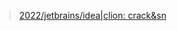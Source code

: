 > [2022/jetbrains/idea|clion: crack&sn](https://gitcode.net/pubx/jetbrains/jetbrains_crack/-/blob/master/2022/jetbra/readme.md)
